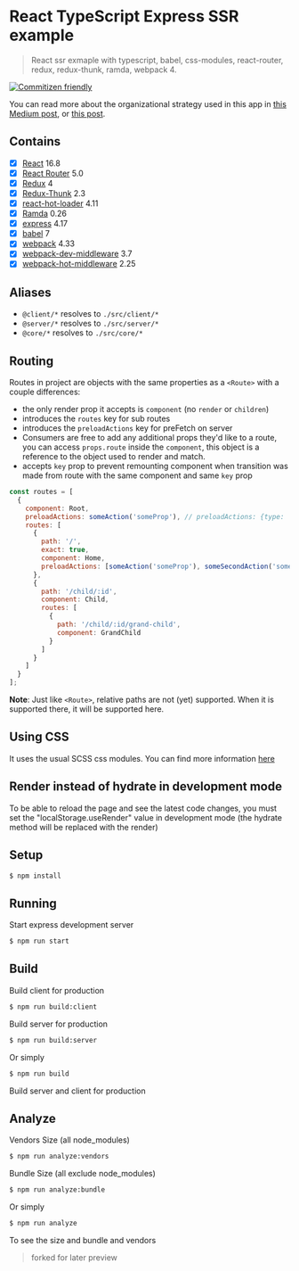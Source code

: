 # React TypeScript Express SSR example

> React ssr exmaple with typescript, babel, css-modules, react-router, redux, redux-thunk, ramda, webpack 4.

[![Commitizen friendly](https://img.shields.io/badge/commitizen-friendly-brightgreen.svg)](http://commitizen.github.io/cz-cli/)

You can read more about the organizational strategy used in this app in
[this Medium post](https://medium.com/@nate_wang/feature-oriented-architecture-for-web-applications-2b48e358afb0), or
[this post](https://jaysoo.ca/2016/02/28/organizing-redux-application/).

## Contains

- [x] [React](https://facebook.github.io/react/) 16.8
- [x] [React Router](https://github.com/ReactTraining/react-router) 5.0
- [x] [Redux](https://github.com/reactjs/redux) 4
- [x] [Redux-Thunk](https://github.com/gaearon/redux-thunk) 2.3
- [x] [react-hot-loader](https://github.com/gaearon/react-hot-loader) 4.11
- [x] [Ramda](https://github.com/ramda/ramda) 0.26
- [x] [express](https://github.com/expressjs/express) 4.17
- [x] [babel](https://github.com/babel/babel) 7
- [x] [webpack](https://github.com/webpack/webpack) 4.33
- [x] [webpack-dev-middleware](https://github.com/webpack/webpack-dev-middleware) 3.7
- [x] [webpack-hot-middleware](https://github.com/webpack-contrib/webpack-hot-middleware) 2.25

## Aliases

- `@client/*` resolves to `./src/client/*`
- `@server/*` resolves to `./src/server/*`
- `@core/*` resolves to `./src/core/*`

## Routing

Routes in project are objects with the same properties as a `<Route>` with a couple differences:

- the only render prop it accepts is `component` (no `render` or `children`)
- introduces the `routes` key for sub routes
- introduces the `preloadActions` key for preFetch on server
- Consumers are free to add any additional props they'd like to a route, you can access `props.route` inside the
  `component`, this object is a reference to the object used to render and match.
- accepts `key` prop to prevent remounting component when transition was made from route with the same component and
  same `key` prop

```js
const routes = [
  {
    component: Root,
    preloadActions: someAction('someProp'), // preloadActions: {type: 'someAction', payload: someProps}
    routes: [
      {
        path: '/',
        exact: true,
        component: Home,
        preloadActions: [someAction('someProp'), someSecondAction('someProps')]
      },
      {
        path: '/child/:id',
        component: Child,
        routes: [
          {
            path: '/child/:id/grand-child',
            component: GrandChild
          }
        ]
      }
    ]
  }
];
```

**Note**: Just like `<Route>`, relative paths are not (yet) supported. When it is supported there, it will be supported
here.

## Using CSS

It uses the usual SCSS css modules. You can find more information [here](https://github.com/css-modules/css-modules)

## Render instead of hydrate in development mode

To be able to reload the page and see the latest code changes, you must set the "localStorage.useRender" value in
development mode (the hydrate method will be replaced with the render)

## Setup

```bash
$ npm install
```

## Running

Start express development server

```bash
$ npm run start
```

## Build

Build client for production

```bash
$ npm run build:client
```

Build server for production

```bash
$ npm run build:server
```

Or simply

```bash
$ npm run build
```

Build server and client for production

## Analyze

Vendors Size (all node_modules)

```bash
$ npm run analyze:vendors
```

Bundle Size (all exclude node_modules)

```bash
$ npm run analyze:bundle
```

Or simply

```bash
$ npm run analyze
```

To see the size and bundle and vendors

> forked for later preview
